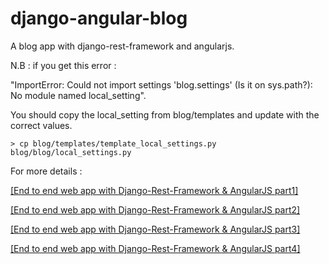 django-angular-blog
===================

A blog app with django-rest-framework and angularjs.


N.B : if you get this error :

"ImportError: Could not import settings 'blog.settings' (Is it on sys.path?): No module named local_setting".

You should copy the local_setting from blog/templates and update with the correct values.

`> cp blog/templates/template_local_settings.py blog/blog/local_settings.py`

For more details : 

[[End to end web app with Django-Rest-Framework & AngularJS part1]](http://mourafiq.com/2013/07/01/end-to-end-web-app-with-django-angular-1.html)

[[End to end web app with Django-Rest-Framework & AngularJS part2]](http://mourafiq.com/2013/07/15/end-to-end-web-app-with-django-angular-2.html)

[[End to end web app with Django-Rest-Framework & AngularJS part3]](http://mourafiq.com/2013/08/01/end-to-end-web-app-with-django-angular-3.html)

[[End to end web app with Django-Rest-Framework & AngularJS part4]](http://mourafiq.com/2013/08/15/end-to-end-web-app-with-django-angular-4.html)
